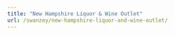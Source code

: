 ```yaml
---
title: "New Hampshire Liquor & Wine Outlet"
url: /swanzey/new-hampshire-liquor-and-wine-outlet/
---
```

